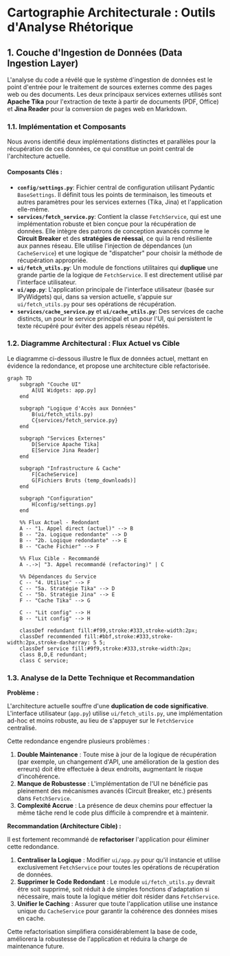 # Cartographie Architecturale : Outils d'Analyse Rhétorique

## 1. Couche d'Ingestion de Données (Data Ingestion Layer)

L'analyse du code a révélé que le système d'ingestion de données est le point d'entrée pour le traitement de sources externes comme des pages web ou des documents. Les deux principaux services externes utilisés sont **Apache Tika** pour l'extraction de texte à partir de documents (PDF, Office) et **Jina Reader** pour la conversion de pages web en Markdown.

### 1.1. Implémentation et Composants

Nous avons identifié deux implémentations distinctes et parallèles pour la récupération de ces données, ce qui constitue un point central de l'architecture actuelle.

#### Composants Clés :
*   **`config/settings.py`**: Fichier central de configuration utilisant Pydantic `BaseSettings`. Il définit tous les points de terminaison, les timeouts et autres paramètres pour les services externes (Tika, Jina) et l'application elle-même.
*   **`services/fetch_service.py`**: Contient la classe `FetchService`, qui est une implémentation robuste et bien conçue pour la récupération de données. Elle intègre des patrons de conception avancés comme le **Circuit Breaker** et des **stratégies de réessai**, ce qui la rend résiliente aux pannes réseau. Elle utilise l'injection de dépendances (un `CacheService`) et une logique de "dispatcher" pour choisir la méthode de récupération appropriée.
*   **`ui/fetch_utils.py`**: Un module de fonctions utilitaires qui **duplique** une grande partie de la logique de `FetchService`. Il est directement utilisé par l'interface utilisateur.
*   **`ui/app.py`**: L'application principale de l'interface utilisateur (basée sur IPyWidgets) qui, dans sa version actuelle, s'appuie sur `ui/fetch_utils.py` pour ses opérations de récupération.
*   **`services/cache_service.py`** et **`ui/cache_utils.py`**: Des services de cache distincts, un pour le service principal et un pour l'UI, qui persistent le texte récupéré pour éviter des appels réseau répétés.

### 1.2. Diagramme Architectural : Flux Actuel vs Cible

Le diagramme ci-dessous illustre le flux de données actuel, mettant en évidence la redondance, et propose une architecture cible refactorisée.

```mermaid
graph TD
    subgraph "Couche UI"
        A[UI Widgets: app.py]
    end

    subgraph "Logique d'Accès aux Données"
        B(ui/fetch_utils.py)
        C{services/fetch_service.py}
    end

    subgraph "Services Externes"
        D[Service Apache Tika]
        E[Service Jina Reader]
    end

    subgraph "Infrastructure & Cache"
        F[CacheService]
        G[Fichiers Bruts (temp_downloads)]
    end
    
    subgraph "Configuration"
        H[config/settings.py]
    end

    %% Flux Actuel - Redondant
    A -- "1. Appel direct (actuel)" --> B
    B -- "2a. Logique redondante" --> D
    B -- "2b. Logique redondante" --> E
    B -- "Cache Fichier" --> F

    %% Flux Cible - Recommandé
    A -.->| "3. Appel recommandé (refactoring)" | C

    %% Dépendances du Service
    C -- "4. Utilise" --> F
    C -- "5a. Stratégie Tika" --> D
    C -- "5b. Stratégie Jina" --> E
    F -- "Cache Tika" --> G
    
    C -- "Lit config" --> H
    B -- "Lit config" --> H

    classDef redundant fill:#f99,stroke:#333,stroke-width:2px;
    classDef recommended fill:#bbf,stroke:#333,stroke-width:2px,stroke-dasharray: 5 5;
    classDef service fill:#9f9,stroke:#333,stroke-width:2px;
    class B,D,E redundant;
    class C service;
```

### 1.3. Analyse de la Dette Technique et Recommandation

**Problème :**

L'architecture actuelle souffre d'une **duplication de code significative**. L'interface utilisateur (`app.py`) utilise `ui/fetch_utils.py`, une implémentation ad-hoc et moins robuste, au lieu de s'appuyer sur le `FetchService` centralisé.

Cette redondance engendre plusieurs problèmes :
1.  **Double Maintenance** : Toute mise à jour de la logique de récupération (par exemple, un changement d'API, une amélioration de la gestion des erreurs) doit être effectuée à deux endroits, augmentant le risque d'incohérence.
2.  **Manque de Robustesse** : L'implémentation de l'UI ne bénéficie pas pleinement des mécanismes avancés (Circuit Breaker, etc.) présents dans `FetchService`.
3.  **Complexité Accrue** : La présence de deux chemins pour effectuer la même tâche rend le code plus difficile à comprendre et à maintenir.

**Recommandation (Architecture Cible) :**

Il est fortement recommandé de **refactoriser** l'application pour éliminer cette redondance.

1.  **Centraliser la Logique** : Modifier `ui/app.py` pour qu'il instancie et utilise exclusivement `FetchService` pour toutes les opérations de récupération de données.
2.  **Supprimer le Code Redondant** : Le module `ui/fetch_utils.py` devrait être soit supprimé, soit réduit à de simples fonctions d'adaptation si nécessaire, mais toute la logique métier doit résider dans `FetchService`.
3.  **Unifier le Caching** : Assurer que toute l'application utilise une instance unique du `CacheService` pour garantir la cohérence des données mises en cache.

Cette refactorisation simplifiera considérablement la base de code, améliorera la robustesse de l'application et réduira la charge de maintenance future.
